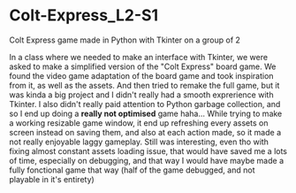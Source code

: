 # Colt-Express_L2-S1
Colt Express game made in Python with Tkinter on a group of 2

In a class where we needed to make an interface with Tkinter, we were asked to make a simplified version of the "Colt Express" board game.
We found the video game adaptation of the board game and took inspiration from it, as well as the assets.
And then tried to remake the full game, but it was kinda a big project and I didn't really had a smooth exprerience with Tkinter.
I also didn't really paid attention to Python garbage collection, and so I end up doing a **really not optimised** game haha...
While trying to make a working resizable game window, it end up refreshing every assets on screen instead on saving them, and also at each action made, so it made a not really enjoyable laggy gameplay.
Still was interesting, even tho with fixing almost constant assets loading issue, that would have saved me a lots of time, especially on debugging, and that way I would have maybe made a fully fonctional game that way (half of the game debugged, and not playable in it's entirety)
